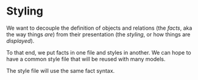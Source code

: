 # Styling

We want to decouple the definition of objects and relations (the
*facts*, aka the way things *are*) from their presentation (the
*styling*, or how things are *displayed*).

To that end, we put facts in one file and styles in another. We can
hope to have a common style file that will be reused with many models.

The style file will use the same fact syntax.
